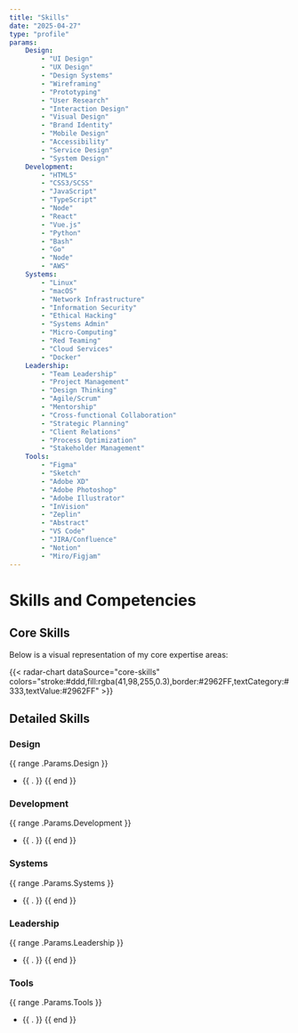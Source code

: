 ```yaml
---
title: "Skills"
date: "2025-04-27"
type: "profile"
params:
    Design:
        - "UI Design"
        - "UX Design"
        - "Design Systems"
        - "Wireframing"
        - "Prototyping"
        - "User Research"
        - "Interaction Design"
        - "Visual Design"
        - "Brand Identity"
        - "Mobile Design"
        - "Accessibility"
        - "Service Design"
        - "System Design"
    Development:
        - "HTML5"
        - "CSS3/SCSS"
        - "JavaScript"
        - "TypeScript"
        - "Node"
        - "React"
        - "Vue.js"
        - "Python"
        - "Bash"
        - "Go"
        - "Node"
        - "AWS"
    Systems:
        - "Linux"
        - "macOS"
        - "Network Infrastructure"
        - "Information Security"
        - "Ethical Hacking"
        - "Systems Admin"
        - "Micro-Computing"
        - "Red Teaming"
        - "Cloud Services"
        - "Docker"
    Leadership:
        - "Team Leadership"
        - "Project Management"
        - "Design Thinking"
        - "Agile/Scrum"
        - "Mentorship"
        - "Cross-functional Collaboration"
        - "Strategic Planning"
        - "Client Relations"
        - "Process Optimization"
        - "Stakeholder Management"
    Tools:
        - "Figma"
        - "Sketch"
        - "Adobe XD"
        - "Adobe Photoshop"
        - "Adobe Illustrator"
        - "InVision"
        - "Zeplin"
        - "Abstract"
        - "VS Code"
        - "JIRA/Confluence"
        - "Notion"
        - "Miro/Figjam"
---
```


# Skills and Competencies

## Core Skills

Below is a visual representation of my core expertise areas:

{{< radar-chart dataSource="core-skills" colors="stroke:#ddd,fill:rgba(41,98,255,0.3),border:#2962FF,textCategory:#333,textValue:#2962FF" >}}

## Detailed Skills

### Design
{{ range .Params.Design }}
- {{ . }}
{{ end }}

### Development
{{ range .Params.Development }}
- {{ . }}
{{ end }}

### Systems
{{ range .Params.Systems }}
- {{ . }}
{{ end }}

### Leadership
{{ range .Params.Leadership }}
- {{ . }}
{{ end }}

### Tools
{{ range .Params.Tools }}
- {{ . }}
{{ end }}